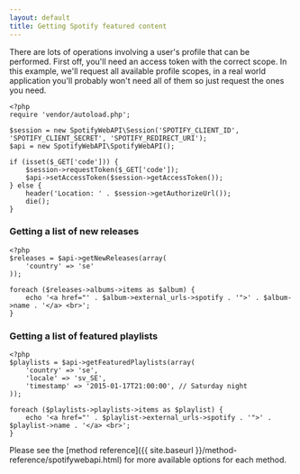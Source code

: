 ```yaml
---
layout: default
title: Getting Spotify featured content
---
```


There are lots of operations involving a user's profile that can be performed.
First off, you'll need an access token with the correct scope.
In this example, we'll request all available profile scopes, in a real world application you'll probably won't need all of them so just request the ones you need.

    <?php
    require 'vendor/autoload.php';

    $session = new SpotifyWebAPI\Session('SPOTIFY_CLIENT_ID', 'SPOTIFY_CLIENT_SECRET', 'SPOTIFY_REDIRECT_URI');
    $api = new SpotifyWebAPI\SpotifyWebAPI();

    if (isset($_GET['code'])) {
        $session->requestToken($_GET['code']);
        $api->setAccessToken($session->getAccessToken());
    } else {
        header('Location: ' . $session->getAuthorizeUrl());
        die();
    }

### Getting a list of new releases

    <?php
    $releases = $api->getNewReleases(array(
        'country' => 'se'
    ));

    foreach ($releases->albums->items as $album) {
        echo '<a href="' . $album->external_urls->spotify . '">' . $album->name . '</a> <br>';
    }

### Getting a list of featured playlists

    <?php
    $playlists = $api->getFeaturedPlaylists(array(
        'country' => 'se',
        'locale' => 'sv_SE',
        'timestamp' => '2015-01-17T21:00:00', // Saturday night
    ));

    foreach ($playlists->playlists->items as $playlist) {
        echo '<a href="' . $playlist->external_urls->spotify . '">' . $playlist->name . '</a> <br>';
    }

Please see the [method reference]({{ site.baseurl }}/method-reference/spotifywebapi.html) for more available options for each method.
